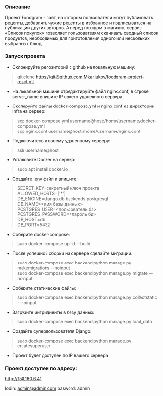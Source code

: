 ### Описание
Проект Foodgram - сайт, на котором пользователи могут публиковать рецепты, добавлять чужие рецепты в избранное и подписываться на публикации других авторов. А перед походом в магазин, сервис «Список покупок» позволяет пользователям скачивать сводный список продуктов, необходимых для приготовления одного или нескольких выбранных блюд.

### Запуск проекта
* Склонируйте репозиторий с github на локальную машину:
> git clone <https://git@github.com:Mkaniukov/foodgram-project-react.git>

* На локальной машине отредактируйте файл nginx.conf, в строке server_name впишите IP своего удаленного сервера 

* Скопируйте файлы docker-compose.yml и nginx.conf из директории infra на сервер:
>scp docker-compose.yml username@host:/home/username/docker-compose.yml  
scp nginx.conf username@host:/home/username/nginx.conf

* Подключитесь к своему удаленному серверу:
> ssh username@host

* Установите Docker на сервер:
> sudo apt install docker.io 

* Cоздайте .env файл и впишите:
>SECRET_KEY=cекретный ключ проекта  
ALLOWED_HOSTS=['*']  
DB_ENGINE=django.db.backends.postgresql  
DB_NAME=<имя базы данных>  
POSTGRES_USER=<пользователь бд>  
POSTGRES_PASSWORD=<пароль бд>   
DB_HOST=db  
DB_PORT=5432   
 
* Соберите docker-compose:
> sudo docker-compose up -d --build

* После успешной сборки на сервере сделайте миграции:
>sudo docker-compose exec backend python manage.py makemigrations --noinput  
> sudo docker-compose exec backend python manage.py migrate --noinput
* Соберите статические файлы:
> sudo docker-compose exec backend python manage.py collectstatic --noinput
* Загрузите ингридиенты в базу данных:
> sudo docker-compose exec backend python manage.py load_data
* Создайте суперпользователя Django:
>sudo docker-compose exec backend python manage.py createsuperuser
* Проект будет доступен по IP вашего сервера

### Проект доступен по адресу:
http://158.160.6.41

lodin: admin@admin.com
pasword: admin
